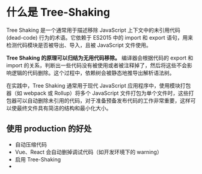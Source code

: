 # 什么是 Tree-Shaking

Tree Shaking 是一个通常用于描述移除 JavaScript 上下文中的未引用代码(dead-code) 行为的术语。它依赖于 ES2015 中的 import 和 export 语句，用来检测代码模块是否被导出、导入，且被 JavaScript 文件使用。

**Tree Shaking 的原理可以归结为无用代码移除。** 编译器会根据代码的 export 和 import 的关系，判断出一些代码没有被使用或者被注释掉了，然后将这些不会影响逻辑的代码删除。这个过程中，依赖树会被静态地推导出解析语法树。

在实践中，Tree Shaking 通常用于现代 JavaScript 应用程序中，使用模块打包器（如 webpack 或 Rollup）将多个 JavaScript 文件打包为单个文件时，这些打包器可以自动删除未引用的代码，对于准备预备发布代码的工作非常重要，这样可以使最终文件具有简洁的结构和最小化大小。

## 使用 production 的好处

- 自动压缩代码
- Vue、React 会自动删掉调试代码（如开发环境下的 warning）
- 启用 Tree-Shaking
- 
